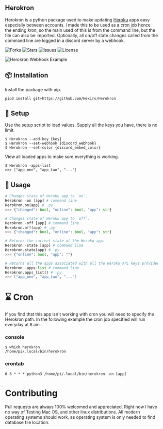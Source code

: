 ## Herokron


Herokron is a python package used to make updating [Heroku](https://heroku.com/) apps easy especially between accounts. I made this to be used as a cron job hence the ending *kron*, so the main used of this is from the command line, but the file can also be imported. Optionally, all on/off state changes called from the command line are logged in a discord server by a webhook.

![Forks](https://img.shields.io/github/forks/Hexiro/Herokron)
![Stars](https://img.shields.io/github/stars/Hexiro/Herokron)
![Issues](https://img.shields.io/github/issues/Hexiro/Herokron)
![License](https://img.shields.io/github/license/Hexiro/Herokron)

![Herokron Webhook Example](https://i.imgur.com/o8Tmdxh.png)


## 📦 Installation

Install the package with pip.

```
pip3 install git+https://github.com/Hexiro/Herokron
```


## 💾 Setup

Use the setup script to load values. Supply all the keys you have, there is no limit.
```console
$ Herokron --add-key {key} 
$ Herokron --set-webhook {discord_webhook}
$ Herokron --set-color {discord_embed_color}
```
View all loaded apps to make sure everything is working.
```console
$ Herokron -apps-list
>>> ["app_one", "app_two", "..."]
```

## 📝 Usage
```python
# Changes state of Heroku app to `on`.
Herokron -on [app] # command line
Herokron.on(app) # .py
>>> {"changed": bool, "online": bool, "app": str}
```
```Python
# Changes state of Heroku app to `off`.
Herokron -off [app] # command line
Herokron.off(app) # .py
>>> {"changed": bool, "online": bool, "app": str}
```
```Python
# Returns the current state of the Heroku app.
Herokron -state [app] # command line
Herokron.state(app) # .py
>>> {"online": bool, "app": ""}
```
```Python
# Returns all the apps associated with all the Heroku API keys provided.
Herokron -apps-list # command line
Herokron.apps_list() # .py
>>> ["app_one", "app_two", "..."]
```

# ⌛ Cron
If you find that this app isn't working with cron you will need to specify the Herokron path. In the following example the cron job specified will run everyday at 8 am.

### console
```console
$ which herokron
/home/pi/.local/bin/herokron
```
### crontab
```console
0 8 * * * python3 /home/pi/.local/bin/herokron -on [app]
```


# Contributing
Pull requests are always 100% welcomed and appreciated. Right now I have no way of Testing Mac OS, and other linux distributions. All modern operating systems should work, as operating system is only needed to find database file location. 